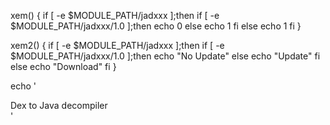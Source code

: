 xem() {
if [ -e $MODULE_PATH/jadxxx ];then
if [ -e $MODULE_PATH/jadxxx/1.0 ];then
echo 0
else
echo 1
fi
else
echo 1
fi
}

xem2() {
if [ -e $MODULE_PATH/jadxxx ];then
if [ -e $MODULE_PATH/jadxxx/1.0 ];then
echo "No Update"
else
echo "Update"
fi
else
echo "Download"
fi
}


echo '<group>
<action warning="You want to install the module ?" auto-off="true" reload="true" visible="echo '$(xem)'">
<title>File ➠ Java</title>
<desc>Dex to Java decompiler</desc>
<summary sh="echo '$(xem2)'"/>
<script>
echo "Downloading..."
wget -q https://github.com/kakathic/Tool-Terminal/raw/master/Module/jadxxx.zip2 -O $TMPDIR/modun.zip 2>/dev/null
unzip -oq $TMPDIR/modun.zip -d $MODULE_PATH
rm -fr $TMPDIR/modun.zip
</script>
</action>
</group>'

